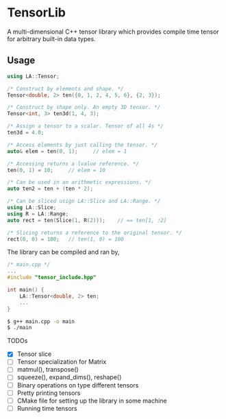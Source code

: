 # TensorLib
A multi-dimensional C++ tensor library which provides compile time tensor for arbitrary built-in data types.

## Usage
```cpp
using LA::Tensor;

/* Construct by elements and shape. */
Tensor<double, 2> ten({0, 1, 2, 4, 5, 6}, {2, 3});

/* Construct by shape only. An empty 3D tensor. */
Tensor<int, 3> ten3d(1, 4, 3);

/* Assign a tensor to a scalar. Tensor of all 4s */
ten3d = 4.0;

/* Access elements by just calling the tensor. */
auto& elem = ten(0, 1);     // elem = 1 

/* Accessing returns a lvalue reference. */
ten(0, 1) = 10;     // elem = 10

/* Can be used in an arithmetic expressions. */
auto ten2 = ten + (ten * 2);

/* Can be sliced usign LA::Slice and LA::Range. */
using LA::Slice;
using R = LA::Range;
auto rect = ten(Slice(1, R(2)));    // == ten[1, :2]

/* Slicing returns a reference to the original tensor. */
rect(0, 0) = 100;   // ten(1, 0) = 100
```

The library can be compiled and ran by,

```cpp
/* main.cpp */
...
#include "tensor_include.hpp"

int main() {
    LA::Tensor<double, 2> ten;
    ...
}
```
```bash
$ g++ main.cpp -o main
$ ./main
```

TODOs
- [x] Tensor slice
- [ ] Tensor specialization for Matrix
- [ ] matmul(), transpose()
- [ ] squeeze(), expand_dims(), reshape()
- [ ] Binary operations on type different tensors
- [ ] Pretty printing tensors
- [ ] CMake file for setting up the library in some machine
- [ ] Running time tensors
